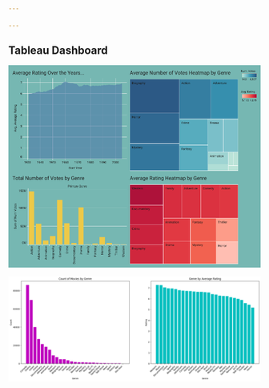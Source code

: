 ```yaml
---

---
```

## Tableau Dashboard

![IMDB Ratings Dashboard](/assets/images/IMDB_Dash_1.png "IMDB Ratings Dashboard")

![count of movies by genre AND genre by average rating](/assets/images/count-of-movies-by-genre-AND-genre-by-average-rating.png "count-of-movies-by-genre-AND-genre-by-average-rating")

